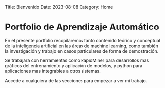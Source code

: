 Title: Bienvenido
Date: 2023-08-08
Category: Home

# Portfolio de Aprendizaje Automático

En el presente portfolio recopilaremos tanto contenido teórico y conceptual de la inteligencia artificial en las áreas de machine learning, como también la investigación y trabajo en casos particulares de forma de demostración.

Se trabajará con herramientas como RapidMiner para desarrollos más gráficos del entrenamiento y aplicación de modelos, y python para aplicaciones mas integrables a otros sistemas.

Accede a cualquiera de las secciones para empezar a ver mi trabajo.

